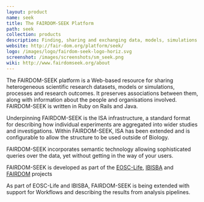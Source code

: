 ```yaml
---
layout: product
name: seek
title: The FAIRDOM-SEEK Platform
path: seek
collection: products
description: Finding, sharing and exchanging data, models, simulations and processes in life sciences
website: http://fair-dom.org/platform/seek/
logo: /images/logo/fairdom-seek-logo-horiz.svg
screenshot: /images/screenshots/sm_seek.png
wiki: http://www.fairdomseek.org/about
---
```


The FAIRDOM-SEEK platform is a Web-based resource for sharing heterogeneous scientific research datasets, models or simulations, processes and research outcomes. It preserves associations between them, along with information about the people and organisations involved. FAIRDOM-SEEK is written in Ruby on Rails and Java.

Underpinning FAIRDOM-SEEK is the ISA infrastructure, a standard format for describing how individual experiments are aggregated into wider studies and investigations. Within FAIRDOM-SEEK, ISA has been extended and is configurable to allow the structure to be used outside of Biology.

FAIRDOM-SEEK incorporates semantic technology allowing sophisticated queries over the data, yet without getting in the way of your users.

FAIRDOM-SEEK is developed as part of the [EOSC-Life](/projects/eosclife/), [IBISBA](/projects/ibisba) and [FAIRDOM](/projects/fairdom/) projects 

As part of EOSC-Life and IBISBA, FAIRDOM-SEEK is being extended with support for Workflows and describing the results from analysis pipelines. 